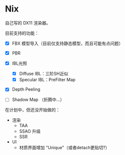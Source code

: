 # Nix

自己写的 DX11 渲染器。

目前支持的功能：

- [x] FBX 模型导入（目前仅支持静态模型，而且可能有点问题）
- [x] PBR
- [x] IBL光照
  - [x] Diffuse IBL：三阶SH近似
  - [x] Specular IBL：PreFilter Map
- [x] Depth Peeling

- [ ] Shadow Map （折腾中...）

在计划中，但还没开始做的：
- 渲染
  - TAA
  - SSAO 升级
  - SSR
- UI
  - 材质界面增加 "Unique"（或者detach更贴切?）
